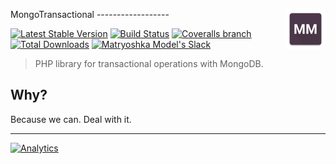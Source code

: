 <p><img align="right" src="https://github.com/matryoshka-model/matryoshka/blob/master/docs/assets/images/matryoshka_logo_hi_res_512.png" width="64px" height="64px"/></p>
<p></p>
MongoTransactional
------------------

[![Latest Stable Version](http://img.shields.io/packagist/v/matryoshka-model/mongo-transactional.svg?style=flat-square)](https://packagist.org/packages/matryoshka-model/mongo-transactional) [![Build Status](https://img.shields.io/travis/matryoshka-model/mongo-transactional/master.svg?style=flat-square)](https://travis-ci.org/matryoshka-model/mongo-transactional) [![Coveralls branch](https://img.shields.io/coveralls/matryoshka-model/mongo-transactional/master.svg?style=flat-square)](https://coveralls.io/r/matryoshka-model/mongo-transactional?branch=master) [![Total Downloads](https://img.shields.io/packagist/dt/matryoshka-model/mongo-transactional.svg?style=flat-square)](https://packagist.org/packages/matryoshka-model/mongo-transactional) [![Matryoshka Model's Slack](http://matryoshka-slackin.herokuapp.com/badge.svg?style=flat-square)](http://matryoshka-slackin.herokuapp.com)

> PHP library for transactional operations with MongoDB.

## Why?

Because we can. Deal with it.

---

[![Analytics](https://ga-beacon.appspot.com/UA-49657176-2/mongo-transactional?flat)](https://github.com/igrigorik/ga-beacon)
